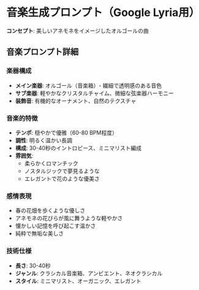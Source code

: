 # 音楽生成プロンプト（Google Lyria用）

**コンセプト**: 美しいアネモネをイメージしたオルゴールの曲

## 音楽プロンプト詳細

### 楽器構成
- **メイン楽器**: オルゴール（音楽箱）- 繊細で透明感のある音色
- **サブ楽器**: 軽やかなクリスタルチャイム、微細な弦楽器ハーモニー
- **装飾音**: 有機的なオーナメント、自然のテクスチャ

### 音楽的特徴
- **テンポ**: 穏やかで優雅（60-80 BPM程度）
- **調性**: 明るく温かい長調
- **構成**: 30-40秒のイントロピース、ミニマリスト編成
- **雰囲気**: 
  - 柔らかくロマンチック
  - ノスタルジックで夢見るような
  - エレガントで花のような優美さ

### 感情表現
- 春の花畑を歩くような優しさ
- アネモネの花びらが風に舞うような軽やかさ
- 懐かしい記憶を呼び起こす温かさ
- 純粋で無垢な美しさ

### 技術仕様
- **長さ**: 30-40秒
- **ジャンル**: クラシカル音楽箱、アンビエント、ネオクラシカル
- **スタイル**: ミニマリスト、オーガニック、エレガント